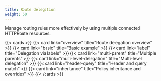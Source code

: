 ```yaml
---
title: Route delegation
weight: 60
---
```


Manage routing rules more effectively by using multiple connected HTTPRoute resources.

{{< cards >}}
  {{< card link="overview" title="Route delegation overview" >}}
  {{< card link="basic" title="Basic example" >}}
  {{< card link="label" title="Delegation via labels" >}}
  {{< card link="multi-parent" title="Multiple parents" >}}
  {{< card link="multi-level-delegation" title="Multi-level delegation" >}}
  {{< card link="header-query" title="Header and query match" >}}
  {{< card link="inheritance" title="Policy inheritance and overrides" >}}
{{< /cards >}}
